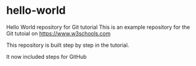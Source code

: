 # hello-world
Hello World repository for Git tutorial
This is an example repository for the Git tutoial on https://www.w3schools.com

This repository is built step by step in the tutorial. 

It now included steps for GitHub

